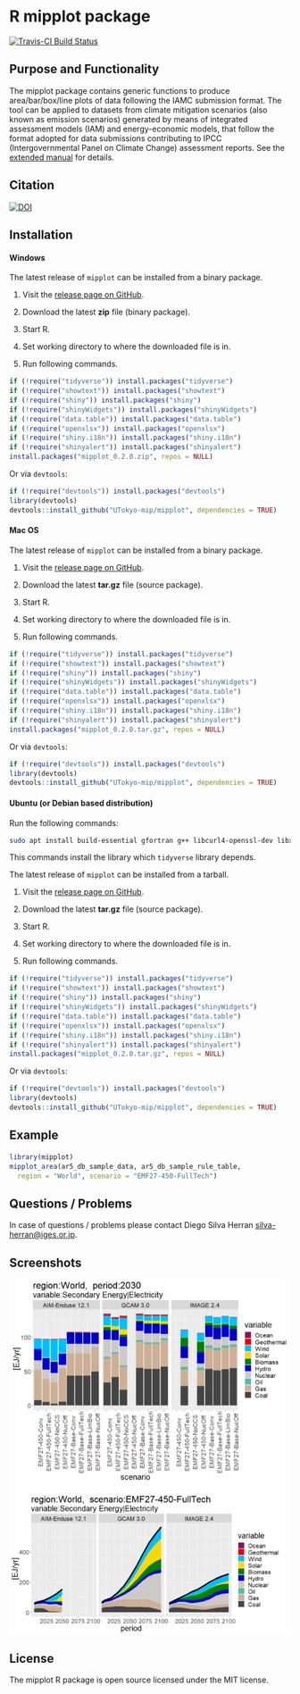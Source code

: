 # R mipplot package

[![Travis-CI Build Status](https://travis-ci.org/UTokyo-mip/mipplot.svg?branch=master)](https://travis-ci.org/UTokyo-mip/mipplot)

## Purpose and Functionality

The mipplot package contains generic functions to produce area/bar/box/line plots of data following the IAMC submission format.
The tool can be applied to datasets from climate mitigation scenarios (also known as emission scenarios) generated by means of integrated assessment models (IAM) and energy-economic models, that follow the format adopted for data submissions contributing to IPCC (Intergovernmental Panel on Climate Change) assessment reports.
See the [extended manual](https://github.com/UTokyo-mip/mipplot/tree/master/mipplot-Manual-v1.md) for details. 


## Citation

[![DOI](https://zenodo.org/badge/DOI/10.5281/zenodo.2406482.svg)](https://doi.org/10.5281/zenodo.2406482)


## Installation

#### Windows

The latest release of `mipplot` can be installed from a binary package.

1. Visit the [release page on GitHub](https://github.com/UTokyo-mip/mipplot/releases).

2. Download the latest **zip** file (binary package).

3. Start R.

4. Set working directory to where the downloaded file is in.

5. Run following commands.
```r
if (!require("tidyverse")) install.packages("tidyverse")
if (!require("showtext")) install.packages("showtext")
if (!require("shiny")) install.packages("shiny")
if (!require("shinyWidgets")) install.packages("shinyWidgets")
if (!require("data.table")) install.packages("data.table")
if (!require("openxlsx")) install.packages("openxlsx")
if (!require("shiny.i18n")) install.packages("shiny.i18n")
if (!require("shinyalert")) install.packages("shinyalert")
install.packages("mipplot_0.2.0.zip", repos = NULL)
```

Or via `devtools`:

```r
if (!require("devtools")) install.packages("devtools")
library(devtools)
devtools::install_github("UTokyo-mip/mipplot", dependencies = TRUE)
```

#### Mac OS

The latest release of `mipplot` can be installed from a binary package.

1. Visit the [release page on GitHub](https://github.com/UTokyo-mip/mipplot/releases).

2. Download the latest **tar.gz** file (source package).

3. Start R.

4. Set working directory to where the downloaded file is in.

5. Run following commands.
```r
if (!require("tidyverse")) install.packages("tidyverse")
if (!require("showtext")) install.packages("showtext")
if (!require("shiny")) install.packages("shiny")
if (!require("shinyWidgets")) install.packages("shinyWidgets")
if (!require("data.table")) install.packages("data.table")
if (!require("openxlsx")) install.packages("openxlsx")
if (!require("shiny.i18n")) install.packages("shiny.i18n")
if (!require("shinyalert")) install.packages("shinyalert")
install.packages("mipplot_0.2.0.tar.gz", repos = NULL)
```

Or via `devtools`:

```r
if (!require("devtools")) install.packages("devtools")
library(devtools)
devtools::install_github("UTokyo-mip/mipplot", dependencies = TRUE)
```

#### Ubuntu (or Debian based distribution)

Run the following commands:

```bash
sudo apt install build-essential gfortran g++ libcurl4-openssl-dev libxml2-dev libssl-dev
```
  This commands install the library which `tidyverse` library depends.

The latest release of `mipplot` can be installed from a tarball.

1. Visit the [release page on GitHub](https://github.com/UTokyo-mip/mipplot/releases).

2. Download the latest **tar.gz** file (source package).

3. Start R.

4. Set working directory to where the downloaded file is in.

5. Run following commands.
```r
if (!require("tidyverse")) install.packages("tidyverse")
if (!require("showtext")) install.packages("showtext")
if (!require("shiny")) install.packages("shiny")
if (!require("shinyWidgets")) install.packages("shinyWidgets")
if (!require("data.table")) install.packages("data.table")
if (!require("openxlsx")) install.packages("openxlsx")
if (!require("shiny.i18n")) install.packages("shiny.i18n")
if (!require("shinyalert")) install.packages("shinyalert")
install.packages("mipplot_0.2.0.tar.gz", repos = NULL)
```

Or via `devtools`:

```r
if (!require("devtools")) install.packages("devtools")
library(devtools)
devtools::install_github("UTokyo-mip/mipplot", dependencies = TRUE)
```

## Example

```r
library(mipplot)
mipplot_area(ar5_db_sample_data, ar5_db_sample_rule_table,
  region = "World", scenario = "EMF27-450-FullTech")
```

## Questions / Problems

In case of questions / problems please contact Diego Silva Herran <silva-herran@iges.or.jp>.

## Screenshots

<img src="/images/top_screenshot.png?raw=true" alt="screenshot" />

## License

The mipplot R package is open source licensed under the MIT license.
